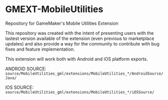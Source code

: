 # GMEXT-MobileUtilities
Repository for GameMaker's Mobile Utilities Extension

This repository was created with the intent of presenting users with the lastest version available of the extension (even previous to marketplace updates) and also provide a way for the community to contribute with bug fixes and feature implementation.

This extension will work both with Android and iOS platform exports.

ANDROID SOURCE: `source/MobileUtilities_gml/extensions/MobileUtilities_*/AndroidSource/Java/`

IOS SOURCE: `source/MobileUtilities_gml/extensions/MobileUtilities_*/iOSSource/`
